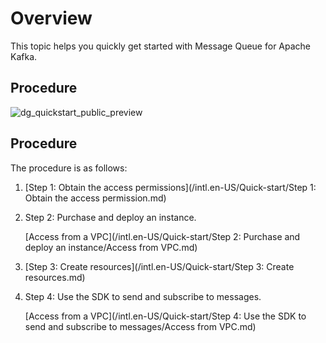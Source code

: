 # Overview

This topic helps you quickly get started with Message Queue for Apache Kafka.

## Procedure

![dg_quickstart_public_preview ](../images/p93497.png "Quick start for Message Queue for Apache Kafka")

## Procedure

The procedure is as follows:

1.  [Step 1: Obtain the access permissions](/intl.en-US/Quick-start/Step 1: Obtain the access permission.md)
2.  Step 2: Purchase and deploy an instance.

    [Access from a VPC](/intl.en-US/Quick-start/Step 2: Purchase and deploy an instance/Access from VPC.md)

3.  [Step 3: Create resources](/intl.en-US/Quick-start/Step 3: Create resources.md)
4.  Step 4: Use the SDK to send and subscribe to messages.

    [Access from a VPC](/intl.en-US/Quick-start/Step 4: Use the SDK to send and subscribe to messages/Access from VPC.md)


